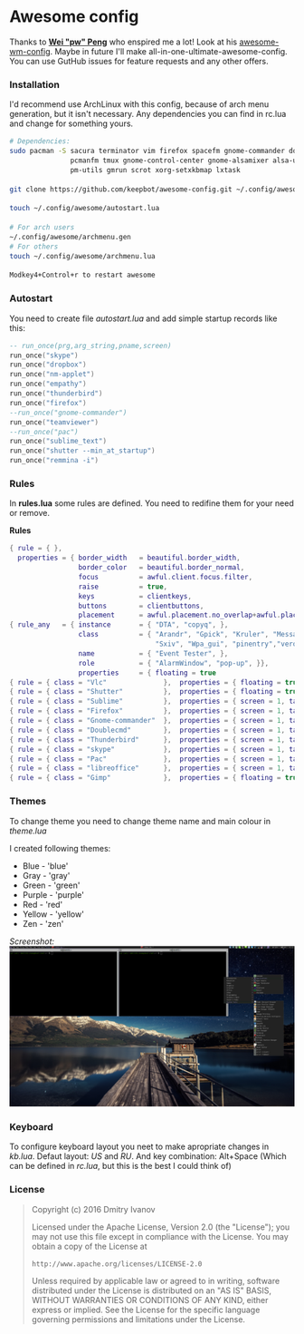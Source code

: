 # Awesome config

Thanks to **[Wei "pw" Peng](https://github.com/pw4ever)** who enspired me a lot! Look at his [awesome-wm-config](https://github.com/pw4ever/awesome-wm-config).
Maybe in future I'll make all-in-one-ultimate-awesome-config. You can use GutHub issues for feature requests and any other offers. 

### Installation
I'd recommend use ArchLinux with this config, because of arch menu generation, but it isn't necessary.
Any dependencies you can find in rc.lua and change for something yours.

```bash
# Dependencies:
sudo pacman -S sacura terminator vim firefox spacefm gnome-commander doublecmd \
               pcmanfm tmux gnome-control-center gnome-alsamixer alsa-utils    \
               pm-utils gmrun scrot xorg-setxkbmap lxtask

git clone https://github.com/keepbot/awesome-config.git ~/.config/awesome

touch ~/.config/awesome/autostart.lua

# For arch users
~/.config/awesome/archmenu.gen
# For others
touch ~/.config/awesome/archmenu.lua

Modkey4+Control+r to restart awesome
```

### Autostart

You need to create file *autostart.lua* and add simple startup records like this:
```lua
-- run_once(prg,arg_string,pname,screen)
run_once("skype")
run_once("dropbox")
run_once("nm-applet")
run_once("empathy")
run_once("thunderbird")
run_once("firefox")
--run_once("gnome-commander")
run_once("teamviewer")
--run_once("pac")
run_once("sublime_text")
run_once("shutter --min_at_startup")
run_once("remmina -i")
```

### Rules

In **rules.lua** some rules are defined. You need to redifine them for your need or remove.

**Rules**
```lua
{ rule = { },
  properties = { border_width   = beautiful.border_width,
                 border_color   = beautiful.border_normal,
                 focus          = awful.client.focus.filter,
                 raise          = true,
                 keys           = clientkeys,
                 buttons        = clientbuttons,
                 placement      = awful.placement.no_overlap+awful.placement.no_offscreen   }},
{ rule_any   = { instance       = { "DTA", "copyq", },
                 class          = { "Arandr", "Gpick", "Kruler", "MessageWin", 
                                    "Sxiv", "Wpa_gui", "pinentry","veromix","xtightvncviewer"},
                 name           = { "Event Tester", },
                 role           = { "AlarmWindow", "pop-up", }}, 
                 properties     = { floating = true                                         }},
{ rule = { class = "Vlc"              },  properties = { floating = true                    }},
{ rule = { class = "Shutter"          },  properties = { floating = true                    }},
{ rule = { class = "Sublime"          },  properties = { screen = 1, tag = "IDE"            }},
{ rule = { class = "Firefox"          },  properties = { screen = 1, tag = "Web"            }},
{ rule = { class = "Gnome-commander"  },  properties = { screen = 1, tag = "Files"          }},
{ rule = { class = "Doublecmd"        },  properties = { screen = 1, tag = "Files"          }},
{ rule = { class = "Thunderbird"      },  properties = { screen = 1, tag = "MSG"            }},
{ rule = { class = "skype"            },  properties = { screen = 1, tag = "MSG"            }},
{ rule = { class = "Pac"              },  properties = { screen = 1, tag = "PAC"            }},
{ rule = { class = "libreoffice"      },  properties = { screen = 1, tag = "Work"           }},
{ rule = { class = "Gimp"             },  properties = { floating = true                    }},
```

### Themes

To change theme you need to change theme name and main colour in *theme.lua*


I created following themes:
* Blue   - 'blue'
* Gray   - 'gray'
* Green  - 'green'
* Purple - 'purple'
* Red    - 'red'
* Yellow - 'yellow'
* Zen    - 'zen'

*Screenshot:*
![PurpleTheme](/screenshot/purple.png)

### Keyboard

To configure keyboard layout you neet to make apropriate changes in *kb.lua*. 
Defaut layout: *US* and *RU*. 
And key combination: Alt+Space (Which can be defined in *rc.lua*, but this is the best I could think of)

### License

> Copyright (c) 2016 Dmitry Ivanov
>
> Licensed under the Apache License, Version 2.0 (the "License");
> you may not use this file except in compliance with the License.
> You may obtain a copy of the License at
> 
>     http://www.apache.org/licenses/LICENSE-2.0
> 
> Unless required by applicable law or agreed to in writing, software
> distributed under the License is distributed on an "AS IS" BASIS,
> WITHOUT WARRANTIES OR CONDITIONS OF ANY KIND, either express or implied.
> See the License for the specific language governing permissions and
> limitations under the License.
